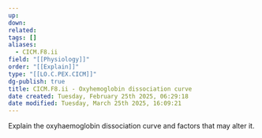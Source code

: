 ```yaml
---
up: 
down: 
related: 
tags: []
aliases:
  - CICM.F8.ii
field: "[[Physiology]]"
order: "[[Explain]]"
type: "[[LO.C.PEX.CICM]]"
dg-publish: true
title: CICM.F8.ii - Oxyhemoglobin dissociation curve
date created: Tuesday, February 25th 2025, 06:29:18
date modified: Tuesday, March 25th 2025, 16:09:21
---
```


Explain the oxyhaemoglobin dissociation curve and factors that may alter it.
